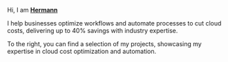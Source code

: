 Hi, I am <u>**Hermann**</u>

I help businesses optimize workflows and automate processes to cut cloud costs, delivering up to 40% savings with industry expertise.

To the right, you can find a selection of my projects, showcasing my expertise in cloud cost optimization and automation.
